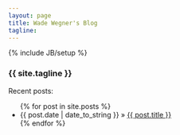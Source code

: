 ```yaml
---
layout: page
title: Wade Wegner's Blog
tagline: 
---
```

{% include JB/setup %}

<h3>{{ site.tagline }}</h3>

Recent posts:

<ul class="posts">
  {% for post in site.posts %}
    <li><span>{{ post.date | date_to_string }}</span> &raquo; <a href="{{ BASE_PATH }}{{ post.url }}">{{ post.title }}</a></li>
  {% endfor %}
</ul>


